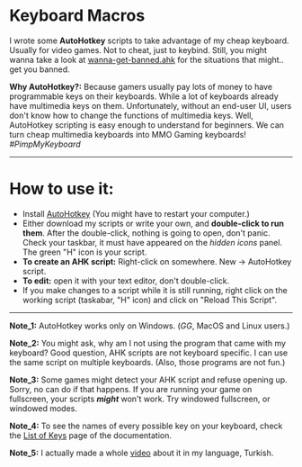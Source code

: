 # Keyboard Macros
I wrote some **AutoHotkey** scripts to take advantage of my cheap keyboard. Usually for video games. Not to cheat, just to keybind. Still, you might wanna take a look at [wanna-get-banned.ahk](https://github.com/KIRPAT/keyboard-macros/blob/master/wanna-get-banned.ahk) for the situations that might.. get you banned. 

**Why AutoHotkey?:** Because gamers usually pay lots of money to have programmable keys on their keyboards. While a lot of keyboards already have multimedia keys on them. Unfortunately, without an end-user UI, users don't know how to change the functions of multimedia keys. Well, AutoHotkey scripting is easy enough to understand for beginners. We can turn cheap multimedia keyboards into MMO Gaming keyboards! *#PimpMyKeyboard*  

---
# How to use it:
* Install [AutoHotkey](https://www.autohotkey.com/) (You might have to restart your computer.)
* Either download my scripts or write your own, and **double-click to run them**. After the double-click, nothing is going to open, don't panic. Check your taskbar, it must have appeared on the *hidden icons* panel. The green "H" icon is your script. 
* **To create an AHK script:** Right-click on somewhere. New -> AutoHotkey script.
* **To edit:** open it with your text editor, don't double-click.
* If you make changes to a script while it is still running, right click on the working script (taskabar, "H" icon) and click on "Reload This Script".

---
**Note_1:** AutoHotkey works only on Windows. (*GG*, MacOS and Linux users.) 

**Note_2:** You might ask, why am I not using the program that came with my keyboard? Good question, AHK scripts are not keyboard specific. I can use the same script on multiple keyboards. (Also, those programs are not fun.)

**Note_3:** Some games might detect your AHK script and refuse opening up. Sorry, no can do if that happens. If you are running your game on fullscreen, your scripts ***might*** won't work. Try windowed fullscreen, or windowed modes. 

**Note_4:** To see the names of every possible key on your keyboard, check the [List of Keys](https://www.autohotkey.com/docs/KeyList.htm) page of the documentation.

**Note_5:** I actually made a whole [video](https://youtu.be/aZVNEJgHlrA) about it in my language, Turkish.  